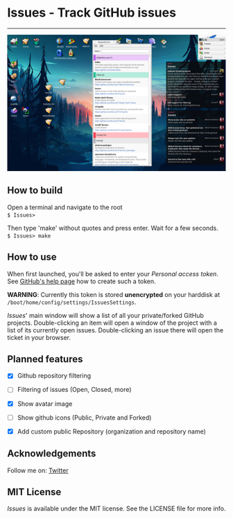 # Issues - Track GitHub issues
----------------

<p align="center">
  <img src="https://github.com/Konrad77/Issues/blob/master/Screenshots/screenshot1.png" alt="Icon"/>
</p>

## How to build
Open a terminal and navigate to the root  
```$ Issues>```

Then type 'make' without quotes and press enter. Wait for a few seconds.   
```$ Issues> make```


## How to use

When first launched, you'll be asked to enter your *Personal access token*. See [GitHub's help page](https://help.github.com/articles/creating-a-personal-access-token-for-the-command-line/) how to create such a token.

**WARNING**: Currently this token is stored **unencrypted** on your harddisk at ```/boot/home/config/settings/IssuesSettings```.

*Issues*' main window will show a list of all your private/forked GitHub projects. Double-clicking an item will open a window of the project with a list of its currently open issues. Double-clicking an issue there will open the ticket in your browser.

## Planned features
- [x] Github repository filtering
- [ ] Filtering of issues (Open, Closed, more)
- [x] Show avatar image
- [ ] Show github icons (Public, Private and Forked)
- [x] Add custom public Repository (organization and repository name)


## Acknowledgements

Follow me on:
[Twitter](https:://twitter.com/konrad1977)

## MIT License
*Issues* is available under the MIT license. See the LICENSE file for more info.
